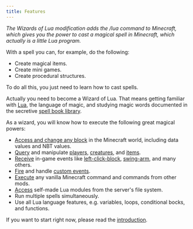 ```yaml
---
title: Features
---
```

*The Wizards of Lua modification adds the /lua command to Minecraft, which
gives you the power to cast a magical spell in Minecraft, which actually is
a little Lua program.*

With a spell you can, for example, do the following:

* Create magical items.
* Create mini games.
* Create procedural structures.

To do all this, you just need to learn how to cast spells.

Actually you need to become a Wizard of Lua.
That means getting familiar with [Lua](http://www.lua.org), the language of magic,
and studying magic words documented in the secretive [spell book library](/spellbooklibrary).

As a wizard, you will know how to execute the following great magical powers:

* [Access and change any block](/modules/Blocks) in the Minecraft world, including data values and NBT values.
* [Query](/modules/Entities) and manipulate [players](/modules/Player), [creatures](/modules/Entity), and [items](/modules/Items).
* [Receive](/modules/Events/#connect) in-game events like [left-click-block](/modules/LeftClickBlockEvent), [swing-arm](/modules/SwingArmEvent), and many others.
* [Fire](/modules/Events/#fire) and handle [custom events](/modules/CustomEvent).
* [Execute](/modules/Spell/#execute) any vanilla Minecraft command and commands from other mods.
* [Access](/tutorials/importing_lua_files/) self-made Lua modules from the server's file system.
* Run multiple spells simultaneously.
* Use all Lua language features, e.g. variables, loops, conditional bocks, and functions.

If you want to start right now, please read the [introduction](/introduction).
